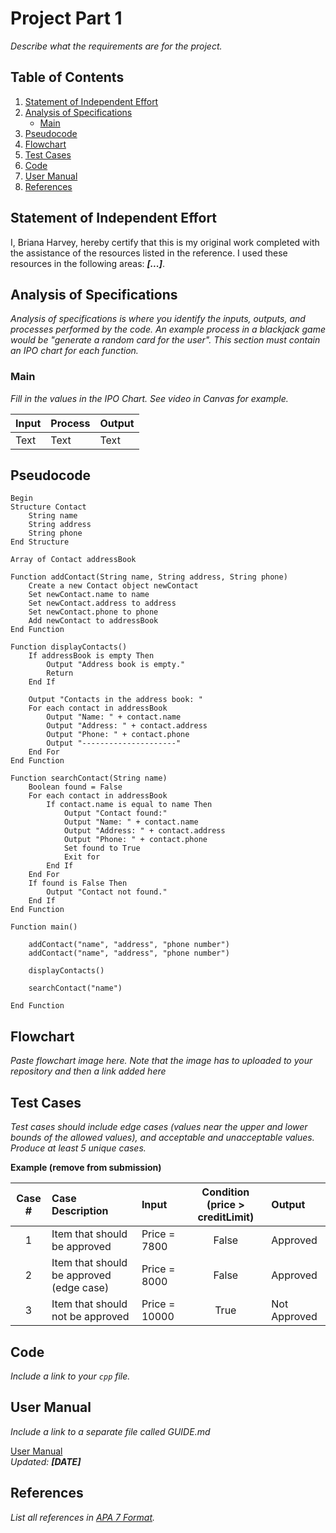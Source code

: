 # Project Part 1

[//]: <> (Basic markdown syntax can be found here -https://www.markdownguide.org/basic-syntax/)

[//]: <> (Copy this file and rename it based on the submission number, i.e., PART1.md. Remove all the comments and italisized text before submitting.)

_Describe what the requirements are for the project._

## Table of Contents
1. [Statement of Independent Effort](#statement-of-independent-effort)
1. [Analysis of Specifications](#analysis-of-specifications)
    - [Main](#main)
1. [Pseudocode](#pseudocode)
1. [Flowchart](#flowchart)
1. [Test Cases](#test-cases)
1. [Code](#code)
1. [User Manual](#user-guide)
1. [References](#references)

## Statement of Independent Effort

I, Briana Harvey, hereby certify that this is my original work completed with the assistance of the resources listed in the reference. I used these resources in the following areas: ***[...]***.


## Analysis of Specifications

_Analysis of specifications is where you identify the inputs, outputs, and processes performed by the code. An example process in a blackjack game would be "generate a random card for the user". This section must contain an IPO chart for each function._

### Main

_Fill in the values in the IPO Chart. See video in Canvas for example._

| Input    | Process  | Output   |
| -------- | -------- | -------- |
| Text     | Text     | Text     |


## Pseudocode

```text=
Begin
Structure Contact
    String name
    String address
    String phone
End Structure

Array of Contact addressBook

Function addContact(String name, String address, String phone)
    Create a new Contact object newContact
    Set newContact.name to name
    Set newContact.address to address
    Set newContact.phone to phone
    Add newContact to addressBook
End Function

Function displayContacts()
    If addressBook is empty Then
        Output "Address book is empty."
        Return
    End If

    Output "Contacts in the address book: "
    For each contact in addressBook
        Output "Name: " + contact.name
        Output "Address: " + contact.address
        Output "Phone: " + contact.phone
        Output "---------------------"
    End For
End Function

Function searchContact(String name)
    Boolean found = False
    For each contact in addressBook
        If contact.name is equal to name Then
            Output "Contact found:"
            Output "Name: " + contact.name
            Output "Address: " + contact.address
            Output "Phone: " + contact.phone
            Set found to True
            Exit for
        End If
    End For
    If found is False Then
        Output "Contact not found."
    End If
End Function

Function main()

    addContact("name", "address", "phone number")
    addContact("name", "address", "phone number")

	displayContacts()

	searchContact("name")

End Function
```

## Flowchart

_Paste flowchart image here. Note that the image has to uploaded to your repository and then a link added here_

[//]: <> (The syntax to add an image can be found here - https://www.markdownguide.org/basic-syntax/#images-1)

## Test Cases

_Test cases should include edge cases (values near the upper and lower bounds of the allowed values), and acceptable and unacceptable values. Produce at least 5 unique cases._

**Example (remove from submission)**

|Case #|Case Description|Input|Condition (price > creditLimit)|Output|
|:---:|:---|:---|:---:|:---|
|1|Item that should be approved|Price = 7800|False |Approved|
|2|Item that should be approved (edge case)|Price = 8000 |False|Approved|
|3|Item that should not be approved|Price = 10000|True| Not Approved|


## Code

_Include a link to your `cpp` file._

## User Manual
_Include a link to a separate file called GUIDE.md_

[User Manual](GUIDE.md) <br/>
_Updated: **[DATE]**_

## References

_List all references in [APA 7 Format](https://owl.purdue.edu/owl/research_and_citation/apa_style/apa_formatting_and_style_guide/index.html)._
